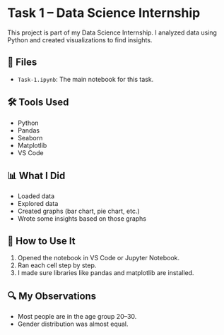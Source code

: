 # Task 1 – Data Science Internship

This project is part of my Data Science Internship. I analyzed data using Python and created visualizations to find insights.

## 📁 Files

- `Task-1.ipynb`: The main notebook for this task.

## 🛠 Tools Used

- Python
- Pandas
- Seaborn
- Matplotlib
- VS Code

## 📊 What I Did

- Loaded data
- Explored data
- Created graphs (bar chart, pie chart, etc.)
- Wrote some insights based on those graphs

## 🚀 How to Use It

1. Opened the notebook in VS Code or Jupyter Notebook.
2. Ran each cell step by step.
3. I made sure libraries like pandas and matplotlib are installed.

## 🔍 My Observations
- Most people are in the age group 20–30.
- Gender distribution was almost equal.
